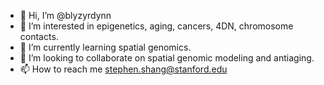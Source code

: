 - 👋 Hi, I’m @blyzyrdynn
- 👀 I’m interested in epigenetics, aging, cancers, 4DN, chromosome contacts.
- 🌱 I’m currently learning spatial genomics.
- 💞️ I’m looking to collaborate on spatial genomic modeling and antiaging.
- 📫 How to reach me stephen.shang@stanford.edu

<!---
blyzyrdynn/blyzyrdynn is a ✨ special ✨ repository because its `README.md` (this file) appears on your GitHub profile.
You can click the Preview link to take a look at your changes.
--->
